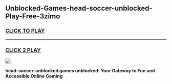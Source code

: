 
## Unblocked-Games-head-soccer-unblocked-Play-Free-3zimo
<h3>
<a href="https://premium76.site?title=head-soccer-unblocked&ref=23A">CLICK TO PLAY</a></h3>
<hr>

<h3>
<a href="https://premium76.site?title=head-soccer-unblocked&ref=23A">CLICK 2 PLAY</a>
  
</h3>

<a href="https://premium76.site?title=head-soccer-unblocked&ref=23A"><img src="https://clearcache.store/games.png"></a>


**head-soccer-unblocked games unblocked: Your Gateway to Fun and Accessible Online Gaming**

